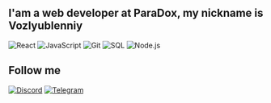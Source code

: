## I'am a web developer at ParaDox, my nickname is Vozlyublenniy

![React](https://img.shields.io/badge/React-61DAFB?style=for-the-badge&logo=react&logoColor=black&color=black)
![JavaScript](https://img.shields.io/badge/JavaScript-F7DF1E?style=for-the-badge&logo=javascript&logoColor=black&color=black)
![Git](https://img.shields.io/badge/Git-F05032?style=for-the-badge&logo=git&logoColor=black&color=black)
![SQL](https://img.shields.io/badge/SQL-336791?style=for-the-badge&logo=postgresql&logoColor=black&color=black)
![Node.js](https://img.shields.io/badge/Node.js-339933?style=for-the-badge&logo=node.js&logoColor=black&color=black)

## Follow me

[![Discord](https://img.shields.io/badge/Discord-5865F2?style=for-the-badge&logo=discord&logoColor=black&color=black)](https://discord.com/users/ваш-аккаунт)
[![Telegram](https://img.shields.io/badge/Telegram-26A5E4?style=for-the-badge&logo=telegram&logoColor=black&color=black)](https://t.me/ваш-аккаунт)
